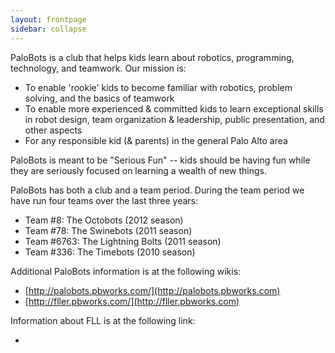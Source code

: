 ```yaml
---
layout: frontpage
sidebar: collapse
---
```


PaloBots is a club that helps kids learn about robotics, programming, technology, and teamwork.  Our mission is:

   * To enable 'rookie' kids to become familiar with robotics, problem solving, and the basics of teamwork
   * To enable more experienced & committed kids to learn exceptional skills in robot design, team organization & leadership, public presentation, and other aspects
   * For any responsible kid (& parents) in the general Palo Alto area

PaloBots is meant to be "Serious Fun" -- kids should be having fun while they are seriously focused on learning a wealth of new things.

PaloBots has both a club and a team period.  During the team period we have run four teams over the last three years:

   * Team #8: The Octobots (2012 season)
   * Team #78: The Swinebots (2011 season)
   * Team #6763: The Lightning Bolts (2011 season)
   * Team #336: The Timebots (2010 season)

Additional PaloBots information is at the following wikis:

   * [http://palobots.pbworks.com/](http://palobots.pbworks.com)
   * [http://fller.pbworks.com/](http://fller.pbworks.com)

Information about FLL is at the following link:

   *

